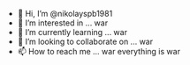 - 👋 Hi, I’m @nikolayspb1981
- 👀 I’m interested in ... war
- 🌱 I’m currently learning ... war
- 💞️ I’m looking to collaborate on ... war
- 📫 How to reach me ... war
everything is war 
<!---
nikolayspb1981/nikolayspb1981 is a ✨ special ✨ repository because its `README.md` (this file) appears on your GitHub profile.
You can click the Preview link to take a look at your changes.
--->
